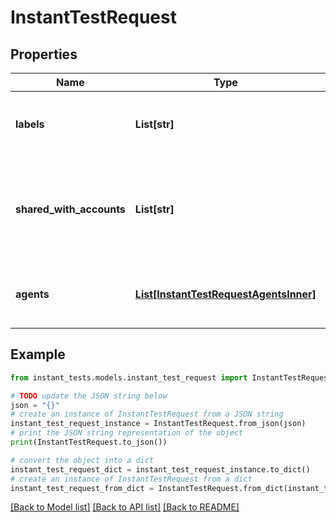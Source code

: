 # InstantTestRequest


## Properties

Name | Type | Description | Notes
------------ | ------------- | ------------- | -------------
**labels** | **List[str]** | A list of test label identifiers (get &#x60;labelId&#x60; from &#x60;/labels&#x60; endpoint). | [optional] 
**shared_with_accounts** | **List[str]** | A list of account group identifiers that the test is shared with (get &#x60;aid&#x60; from &#x60;/account-groups&#x60; endpoint). | [optional] 
**agents** | [**List[InstantTestRequestAgentsInner]**](InstantTestRequestAgentsInner.md) | A list of objects with &#x60;agentId&#x60; (required) and &#x60;sourceIpAddress&#x60; (optional). | 

## Example

```python
from instant_tests.models.instant_test_request import InstantTestRequest

# TODO update the JSON string below
json = "{}"
# create an instance of InstantTestRequest from a JSON string
instant_test_request_instance = InstantTestRequest.from_json(json)
# print the JSON string representation of the object
print(InstantTestRequest.to_json())

# convert the object into a dict
instant_test_request_dict = instant_test_request_instance.to_dict()
# create an instance of InstantTestRequest from a dict
instant_test_request_from_dict = InstantTestRequest.from_dict(instant_test_request_dict)
```
[[Back to Model list]](../README.md#documentation-for-models) [[Back to API list]](../README.md#documentation-for-api-endpoints) [[Back to README]](../README.md)


